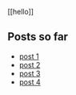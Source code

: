 [[hello]]

## Posts so far

- [post 1](/blog/post1.md)
- [post 2](/blog/post2.md)
- [post 3](/blog/post3.md)
- [post 4](/blog/subfolder/post4.md)

